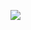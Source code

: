 ![](https://img.shields.io/badge/visual_studio_code-1.47.3?colorA=1873f2&style=for-the-badge&logo=visual-studio-code)
